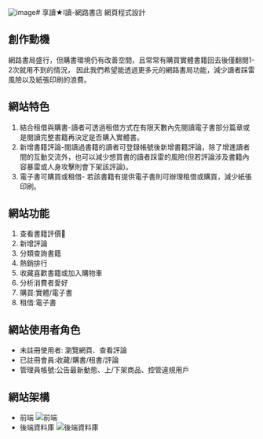 ![image](https://github.com/Ivy1093367/iReader_Final/assets/100365394/ce74440b-061e-4bef-833b-361d0c30863c)# 享讀★I讀-網路書店
 網頁程式設計
## 創作動機
網路書局盛行，但購書環境仍有改善空間，且常常有購買實體書籍回去後僅翻閱1-2次就用不到的情況，
因此我們希望能透過更多元的網路書局功能，減少讀者踩雷風險以及紙張印刷的浪費。
## 網站特色
1. 結合租借與購書-讀者可透過租借方式在有限天數內先閱讀電子書部分篇章或是閱讀完整書籍再決定是否購入實體書。
2. 新增書籍評論-閱讀過書籍的讀者可登錄帳號後新增書籍評論，除了增進讀者間的互動交流外，也可以減少想買書的讀者踩雷的風險(但若評論涉及書籍內容暴雷或人身攻擊則會下架該評論)。
3. 電子書可購買或租借- 若該書籍有提供電子書則可辦理租借或購買，減少紙張印刷。
## 網站功能
1. 查看書籍評價
2. 新增評論
3. 分類查詢書籍
4. 熱銷排行
5. 收藏喜歡書籍或加入購物車
6. 分析消費者愛好
7. 購買:實體/電子書
8. 租借:電子書
## 網站使用者角色
* 未註冊使用者: 瀏覽網頁、查看評論
* 已註冊會員:收藏/購書/租書/評論
* 管理員帳號:公告最新動態、上/下架商品、控管違規用戶
## 網站架構
* 前端
![前端](https://github.com/Ivy1093367/iReader_Final/assets/100365394/2dcd72ff-1762-4128-ba5b-5c4a147089cd)
* 後端資料庫
![後端資料庫](https://github.com/Ivy1093367/iReader_Final/assets/100365394/9ac5c193-4b4a-4b6f-ab22-d9564f14c648)








